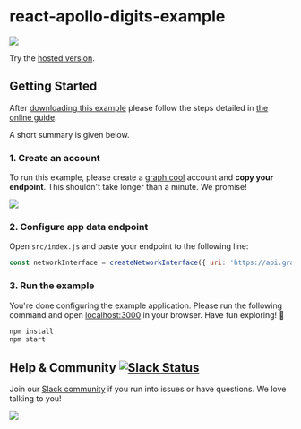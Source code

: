 # react-apollo-digits-example
![](http://i.imgur.com/CH44AZF.png)


Try the [hosted version](http://apollo-digits.netlify.com).

## Getting Started

After [downloading this example](https://github.com/graphcool-examples/react-apollo-digits-example/archive/master.zip) please follow the steps detailed in [the online guide](https://www.graph.cool/docs/tutorials/react-apollo-digits-quohtu9soo).

A short summary is given below.

### 1. Create an account

To run this example, please create a [graph.cool](http://graph.cool) account and **copy your endpoint**. This shouldn't take longer than a minute. We promise!

![](http://i.imgur.com/ytXDR4B.gif)

### 2. Configure app data endpoint

Open `src/index.js` and paste your endpoint to the following line:

```js
const networkInterface = createNetworkInterface({ uri: 'https://api.graph.cool/simple/v1/__PROJECT_ID__' })
```

### 3. Run the example

You're done configuring the example application. Please run the following command and open [localhost:3000](http://localhost:3000) in your browser. Have fun exploring! 🎉

```sh
npm install
npm start
```


## Help & Community [![Slack Status](https://slack.graph.cool/badge.svg)](https://slack.graph.cool)

Join our [Slack community](http://slack.graph.cool/) if you run into issues or have questions. We love talking to you!

![](http://i.imgur.com/5RHR6Ku.png)
